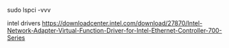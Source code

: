 sudo lspci -vvv

intel drivers
https://downloadcenter.intel.com/download/27870/Intel-Network-Adapter-Virtual-Function-Driver-for-Intel-Ethernet-Controller-700-Series

